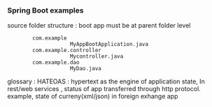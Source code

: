 ### Spring Boot examples


source folder structure : 
boot app must be at parent folder level

            com.example
                        MyAppBootApplication.java
            com.example.controller
                        Mycontroller.java
            com.example.dao
                        MyDao.java



glossary : 
HATEOAS : hypertext as the engine of application state, In rest/web services , status of app transferred through http protocol.
            example, state of curreny(xml/json) in foreign exhange app
            
        

